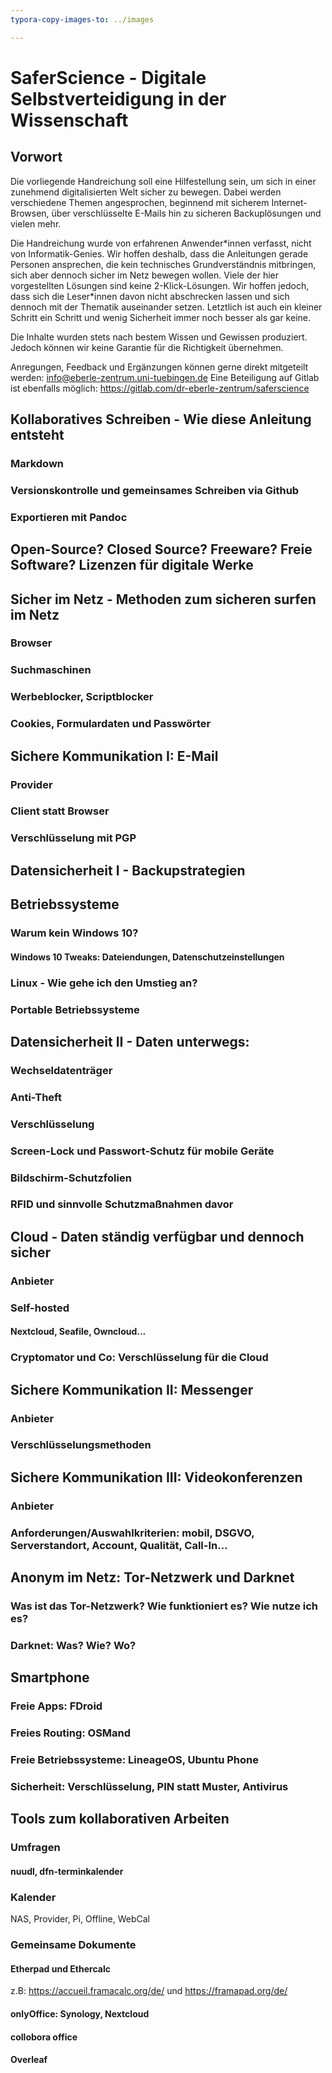 ```yaml
---
typora-copy-images-to: ../images

---
```


# SaferScience - Digitale Selbstverteidigung in der Wissenschaft

## Vorwort

Die vorliegende Handreichung soll eine Hilfestellung sein, um sich in einer zunehmend digitalisierten Welt sicher zu bewegen. Dabei werden verschiedene Themen angesprochen, beginnend mit sicherem Internet-Browsen, über verschlüsselte E-Mails hin zu sicheren Backuplösungen und vielen mehr.

Die Handreichung wurde von erfahrenen Anwender*innen verfasst, nicht von Informatik-Genies. Wir hoffen deshalb, dass die Anleitungen gerade Personen ansprechen, die kein technisches Grundverständnis mitbringen, sich aber dennoch sicher im Netz bewegen wollen. Viele der hier vorgestellten Lösungen sind keine 2-Klick-Lösungen. Wir hoffen jedoch, dass sich die Leser\*innen davon nicht abschrecken lassen und sich dennoch mit der Thematik auseinander setzen. Letztlich ist auch ein kleiner Schritt ein Schritt und wenig Sicherheit immer noch besser als gar keine. 

Die Inhalte wurden stets nach bestem Wissen und Gewissen produziert. Jedoch können wir keine Garantie für die Richtigkeit übernehmen.

Anregungen, Feedback und Ergänzungen können gerne direkt mitgeteilt werden: info@eberle-zentrum.uni-tuebingen.de 
Eine Beteiligung auf Gitlab ist ebenfalls möglich: https://gitlab.com/dr-eberle-zentrum/saferscience

## Kollaboratives Schreiben - Wie diese Anleitung entsteht

### Markdown

### Versionskontrolle und gemeinsames Schreiben via Github

### Exportieren mit Pandoc

## Open-Source? Closed Source? Freeware? Freie Software? Lizenzen für digitale Werke

## Sicher im Netz - Methoden zum sicheren surfen im Netz

### Browser

### Suchmaschinen

### Werbeblocker, Scriptblocker

### Cookies, Formulardaten und Passwörter

## Sichere Kommunikation I: E-Mail

### Provider

### Client statt Browser

### Verschlüsselung mit PGP

## Datensicherheit I -  Backupstrategien

## Betriebssysteme

### Warum kein Windows 10?

#### Windows 10 Tweaks: Dateiendungen, Datenschutzeinstellungen

### Linux -  Wie gehe ich den Umstieg an?

### Portable Betriebssysteme

## Datensicherheit II - Daten unterwegs:

### Wechseldatenträger

### Anti-Theft

### Verschlüsselung

### Screen-Lock und Passwort-Schutz für mobile Geräte

### Bildschirm-Schutzfolien

### RFID und sinnvolle Schutzmaßnahmen davor

<!--Kapitel evtl. weg lassen, da großes und teils spezuifisches Themenfeld und nicht explizit für Wissenschaft -->

## Cloud - Daten ständig verfügbar und dennoch sicher

### Anbieter

### Self-hosted

#### Nextcloud, Seafile, Owncloud...

### Cryptomator und Co: Verschlüsselung für die Cloud

## Sichere Kommunikation II: Messenger

### Anbieter

### Verschlüsselungsmethoden

## Sichere Kommunikation III: Videokonferenzen

### Anbieter

### Anforderungen/Auswahlkriterien: mobil, DSGVO, Serverstandort, Account, Qualität, Call-In...

## Anonym im Netz: Tor-Netzwerk und Darknet

### Was ist das Tor-Netzwerk? Wie funktioniert es? Wie nutze ich es?

### Darknet: Was? Wie? Wo?

## Smartphone

### Freie Apps: FDroid

### Freies Routing: OSMand

### Freie Betriebssysteme: LineageOS, Ubuntu Phone

### Sicherheit: Verschlüsselung, PIN statt Muster, Antivirus

## Tools zum kollaborativen Arbeiten

### Umfragen

#### nuudl, dfn-terminkalender

### Kalender

NAS, Provider, Pi, Offline, WebCal

### Gemeinsame Dokumente

#### Etherpad und Ethercalc

z.B: https://accueil.framacalc.org/de/ und https://framapad.org/de/

#### onlyOffice: Synology, Nextcloud

#### collobora office

#### Overleaf























### 











